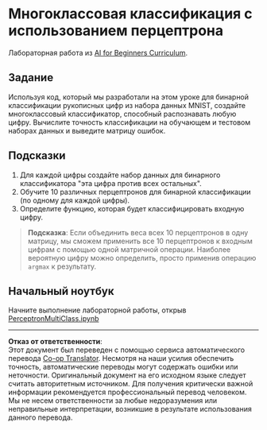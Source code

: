 <!--
CO_OP_TRANSLATOR_METADATA:
{
  "original_hash": "ba5d1eb353d20d3e7181066b3c424b99",
  "translation_date": "2025-08-29T06:59:27+00:00",
  "source_file": "lessons/3-NeuralNetworks/03-Perceptron/lab/README.md",
  "language_code": "ru"
}
-->
# Многоклассовая классификация с использованием перцептрона

Лабораторная работа из [AI for Beginners Curriculum](https://github.com/microsoft/ai-for-beginners).

## Задание

Используя код, который мы разработали на этом уроке для бинарной классификации рукописных цифр из набора данных MNIST, создайте многоклассовый классификатор, способный распознавать любую цифру. Вычислите точность классификации на обучающем и тестовом наборах данных и выведите матрицу ошибок.

## Подсказки

1. Для каждой цифры создайте набор данных для бинарного классификатора "эта цифра против всех остальных".
1. Обучите 10 различных перцептронов для бинарной классификации (по одному для каждой цифры).
1. Определите функцию, которая будет классифицировать входную цифру.

> **Подсказка**: Если объединить веса всех 10 перцептронов в одну матрицу, мы сможем применить все 10 перцептронов к входным цифрам с помощью одной матричной операции. Наиболее вероятную цифру можно определить, просто применив операцию `argmax` к результату.

## Начальный ноутбук

Начните выполнение лабораторной работы, открыв [PerceptronMultiClass.ipynb](PerceptronMultiClass.ipynb)

---

**Отказ от ответственности**:  
Этот документ был переведен с помощью сервиса автоматического перевода [Co-op Translator](https://github.com/Azure/co-op-translator). Несмотря на наши усилия обеспечить точность, автоматические переводы могут содержать ошибки или неточности. Оригинальный документ на его исходном языке следует считать авторитетным источником. Для получения критически важной информации рекомендуется профессиональный перевод человеком. Мы не несем ответственности за любые недоразумения или неправильные интерпретации, возникшие в результате использования данного перевода.